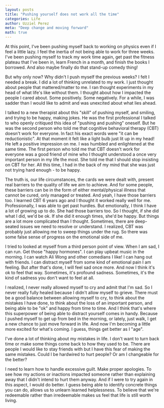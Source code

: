 ```yaml
---
layout: posts
title: "Pushing yourself does not work all the time"
categories: Life
author: Uzziel Perez
meta: "Deep change and moving forward"
math: true
---
```


At this point, I've been pushing myself back to working on physics even if I feel a little lazy. I feel the inertia of not being able to work for three weeks. I've been pushing myself to track my work time again, get past the fitness plateau that I've been in, learn French in a month, and finish the books I borrowed. And also maybe finally do that stand-up comedy thing!

But why only now? Why didn't I push myself the previous weeks? I felt I needed a break. I did a lot of thinking unrelated to my work. I just thought about people that mattered/matter to me. I ran thought experiments in my head of what life's like without them. I thought about how I impacted the people I cared about. Some positively. Some negatively. For a while, I was sadder than I would like to admit and was unexcited about what lies ahead.

I talked to a new therapist about this "skill" of pushing myself, and smiling, and trying to be happy, making jokes. He was the first professional I talked to who openly critiqued this idea of "pushing and pushing" oneself. But he was the second person who told me that cognitive behavioral therapy (CBT) doesn't work for everyone. In fact his exact words were "it can be reductionistic". At that moment it felt like a light bulb just lit up in my head! He left a positive impression on me. I was humbled and enlightened at the same time. The first person who told me that CBT doesn't work for everyone was a good friend of mine who I thought understood a once very important person in my life the most. She told me that I should stop insisting on CBT for her. All this time, I had in the back of my mind that she was just not trying hard enough - to be happy.

The truth is, our life circumstances, the cards we were dealt with, present real barriers to the quality of life we aim to achieve. And for some people, these barriers can be in the form of either mental/physical illness that cannot be cured, only managed or treated. And yeah, I have those barriers too. I learned CBT 6 years ago and I thought it worked really well for me. Professionally, I was able to get past hurdles. But emotionally, I think I have a lot of growing up to do. She had those barriers too. So I thought, if she did what I did, we'd be ok. If she did it enough times, she'd be happy. But things are a lot more complicated than I thought. Sometimes, there are deep-seated issues we need to resolve or understand. I realized, CBT was probably just allowing me to sweep things under the rug. So there was some false sense of progress on the emotional side of me.

I tried to looked at myself from a third person point of view. When I am sad, I can run. Get those "happy hormones". I can play upbeat music in the morning. I can watch Ali Wong and other comedians I like! I can hang out with friends. I can distract myself from some kind of emotional pain I am feeling. But after that's done, I will feel sad once more. And now I think it's ok to feel that way. Sometimes, it's profound sadness. Sometimes, it's the kind of sadness you don't want to feel at all.

I realized, I never really allowed myself to cry and admit that I'm sad. So I never really fully healed because I didn't allow myself to grieve. There must be a good balance between allowing myself to cry, to think about the mistakes I have done, to think about the loss of an important person, and being able to be "ok" and happy from time to time. And I think that's where this superpower of being able to distract yourself comes in handy. Because I pushed myself to get up from bed in the morning, or lately, just walk, I get a new chance to just move forward in life. And now I'm becoming a little more excited for what's coming. I guess, things get better as I "age".

I've done a lot of thinking about my mistakes in life. I don't want to turn back time or make some things come back to how they used to be. There are people I would like to stay friends with but I have this fear of making the same mistakes. Could I be hardwired to hurt people? Or am I changeable for the better?

I need to learn how to handle excessive guilt. Make proper apologies. To see how my actions or inactions impacted someone rather than explaining away that I didn't intend to hurt them anyway. And if I were to try again in this aspect, I would do better. I guess being able to identify concrete things you can do, allows us to unlearn learned helplessness. To believe that we're redeemable rather than irredeemable makes us feel that life is still worth living.
